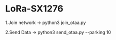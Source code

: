 # LoRa-SX1276

1.Join network
-> python3 join_otaa.py

2.Send Data
-> python3 send_otaa.py --parking 10
